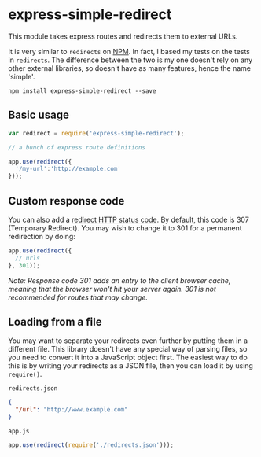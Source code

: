 # express-simple-redirect
This module takes express routes and redirects them to external URLs.

It is very similar to `redirects` on [NPM](https://libraries.io/npm/redirects). In fact, I based my tests on the tests in `redirects`. The difference between the two is my one doesn't rely on any other external libraries, so doesn't have as many features, hence the name 'simple'.

```
npm install express-simple-redirect --save
```

## Basic usage

``` javascript
var redirect = require('express-simple-redirect');

// a bunch of express route definitions

app.use(redirect({
  '/my-url':'http://example.com'
}));
```

## Custom response code

You can also add a [redirect HTTP status code](https://en.wikipedia.org/wiki/List_of_HTTP_status_codes#3xx_Redirection). By default, this code is 307 (Temporary Redirect). You may wish to change it to 301 for a permanent redirection by doing:

``` javascript
app.use(redirect({
  // urls
}, 301));
```

*Note: Response code 301 adds an entry to the client browser cache, meaning that the browser won't hit your server again. 301 is not recommended for routes that may change.*

## Loading from a file

You may want to separate your redirects even further by putting them in a different file. This library doesn't have any special way of parsing files, so you need to convert it into a JavaScript object first. The easiest way to do this is by writing your redirects as a JSON file, then you can load it by using `require()`.

`redirects.json`

``` json
{
  "/url": "http://www.example.com"
}
```

`app.js`

``` javascript
app.use(redirect(require('./redirects.json')));
```

